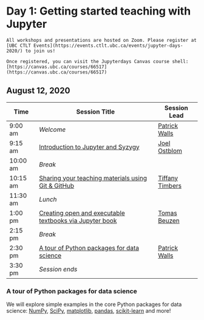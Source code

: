 # Day 1: Getting started teaching with Jupyter

```{important}
All workshops and presentations are hosted on Zoom. Please register at [UBC CTLT Events](https://events.ctlt.ubc.ca/events/jupyter-days-2020/) to join us!

Once registered, you can visit the Jupyterdays Canvas course shell: [https://canvas.ubc.ca/courses/66517](https://canvas.ubc.ca/courses/66517)
```

## August 12, 2020

| Time | Session Title | Session Lead |
| -- | -- | -- |
| 9:00 am | *Welcome* | [Patrick Walls](speakers.html#patrick-walls) |
| 9:15 am | [Introduction to Jupyter and Syzygy](https://ubc-dsci.github.io/jupyterdays/sessions/ostblom/jupyterlab-intro.html) | [Joel Ostblom](speakers.html#joel-ostblom) |
| 10:00 am | *Break* | |
| 10:15 am | [Sharing your teaching materials using Git & GitHub](https://ubc-dsci.github.io/jupyterdays/sessions/timbers/sharing-materials-with-git/sharing-materials-with-git.html) | [Tiffany Timbers](speakers.html#tiffany-timbers) |
| 11:30 am | *Lunch* | |
| 1:00 pm | [Creating open and executable textbooks via Jupyter book](https://ubc-dsci.github.io/jupyterdays/sessions/beuzen/jupyter_book_tutorial.html) | [Tomas Beuzen](speakers.html#tomas-beuzen) |
| 2:15 pm | *Break* | |
| 2:30 pm | [A tour of Python packages for data science](#a-tour-of-python-packages-for-data-science) | [Patrick Walls](speakers.html#patrick-walls) |
| 3:30 pm | *Session ends* | |

### A tour of Python packages for data science

We will explore simple examples in the core Python packages for data science: [NumPy](https://numpy.org), [SciPy](https://scipy.org/scipylib/index.html), [matplotlib](http://matplotlib.org), [pandas](https://pandas.pydata.org), [scikit-learn](https://scikit-learn.org/stable/) and more!

